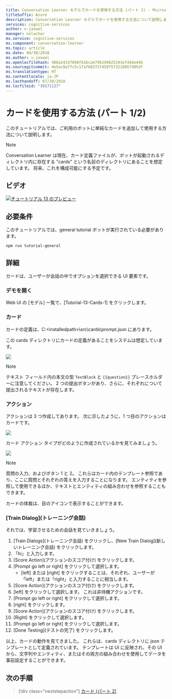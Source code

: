 ```yaml
---
title: Conversation Learner モデルでカードを使用する方法 (パート 1) - Microsoft Cognitive Services | Microsoft Docs
titleSuffix: Azure
description: Conversation Learner モデルでカードを使用する方法について説明します。
services: cognitive-services
author: v-jaswel
manager: nolachar
ms.service: cognitive-services
ms.component: conversation-learner
ms.topic: article
ms.date: 04/30/2018
ms.author: v-jaswel
ms.openlocfilehash: 988a2433f098f41bca4796299825293efd4de44b
ms.sourcegitcommit: 4e5ac8a7fc5c17af68372f4597573210867d05df
ms.translationtype: HT
ms.contentlocale: ja-JP
ms.lasthandoff: 07/20/2018
ms.locfileid: "39171137"
---
```

# <a name="how-to-use-cards-part-1-of-2"></a>カードを使用する方法 (パート 1/2)

このチュートリアルでは、ご利用のボットに単純なカードを追加して使用する方法について説明します。

> [!NOTE]
> Conversation Learner は現在、カード定義ファイルが、ボットが起動されるディレクトリ内に存在する "cards" という名前のディレクトリにあることを想定しています。 将来、これを構成可能にする予定です。

## <a name="video"></a>ビデオ

[![チュートリアル 13 のプレビュー](http://aka.ms/cl-tutorial-13-preview)](http://aka.ms/blis-tutorial-13)

## <a name="requirements"></a>必要条件
このチュートリアルでは、general tutorial ボットが実行されている必要があります。

    npm run tutorial-general

## <a name="details"></a>詳細

カードは、ユーザーが会話の中でオプションを選択できる UI 要素です。 

### <a name="open-the-demo"></a>デモを開く

Web UI の [モデル] 一覧で、[Tutorial-13-Cards-1] をクリックします。 

### <a name="the-card"></a>カード

カードの定義は、C:\<installedpath\>\src\cards\prompt.json にあります。

この cards ディレクトリにカードの定義があることをシステムは想定しています。

![](../media/tutorial13_prompt.PNG)

> [!NOTE]
> テキスト フィールド内の本文の型 `TextBlock` と `{{question}}` プレースホルダーに注意してください。
> 2 つの提出ボタンがあり、さらに、それぞれについて提出されるテキストが存在します。

### <a name="actions"></a>アクション

アクションは 3 つ作成してあります。 次に示したように、1 つ目のアクションはカードです。

![](../media/tutorial13_actions.PNG)

カード アクション タイプがどのように作成されているかを見てみましょう。

![](../media/tutorial13_cardaction.PNG)

> [!NOTE]
> 質問の入力、およびボタン 1 と 2。 これらはカード内のテンプレート参照であり、ここに質問とそれぞれの答えを入力することになります。 エンティティを参照して使用できるほか、テキストとエンティティの組み合わせを参照することもできます。

カードの体裁は、目のアイコンで表示することができます。

### <a name="train-dialog"></a>[Train Dialog]\(トレーニング会話\)

それでは、学習させるための会話を見ていきましょう。

1. [Train Dialogs]\(トレーニング会話\) をクリックし、[New Train Dialog]\(新しいトレーニング会話\) をクリックします。
1. 「hi」と入力します。
2. [Score Action]\(アクションのスコア付け\) をクリックします。
3. [Prompt go left or right] をクリックして選択します。
    - [left] または [right] をクリックすることは、それぞれ、ユーザーが「left」または「right」と入力することに相当します。 
4. [Score Action]\(アクションのスコア付け\) をクリックします。
4. [left] をクリックして選択します。 これは非待機アクションです。
6. [Prompt go left or right] をクリックして選択します。
4. [right] をクリックします。
5. [Score Action]\(アクションのスコア付け\) をクリックします。
3. [Right] をクリックして選択します。
6. [Prompt go left or right] をクリックして選択します。
4. [Done Testing]\(テストの完了\) をクリックします。

以上、カードの動作を見てきました。 これらは、cards ディレクトリに json テンプレートとして定義されています。 テンプレートは UI に反映され、その UI から、文字列やエンティティ、またはその両方の組み合わせを使用してデータを事前設定することができます。

## <a name="next-steps"></a>次の手順

> [!div class="nextstepaction"]
> [カード (パート 2)](./14-cards-2.md)
